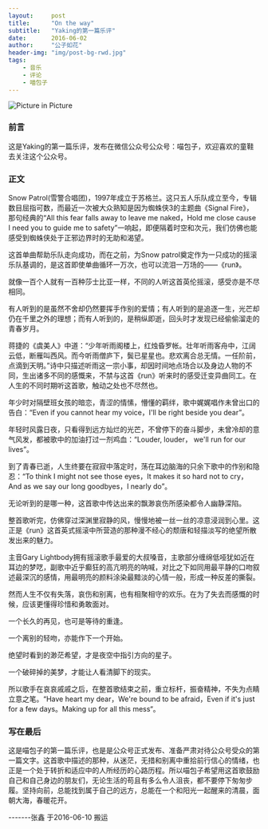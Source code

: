 ```yaml
---
layout:     post
title:      "On the way"
subtitle:   "Yaking的第一篇乐评"
date:       2016-06-02 
author:     "公子如花"
header-img: "img/post-bg-rwd.jpg"
tags:
    - 音乐
    - 评论
    - 喵包子
---
```

![Picture in Picture](https://github.com/zx08uestc/zx08uestc.github.io/blob/master/img/posts_ontheway.jpg)

### 前言

这是Yaking的第一篇乐评，发布在微信公众号公众号：喵包子，欢迎喜欢的童鞋去关注这个公众号。


### 正文 

 Snow Patrol(雪警合唱团)，1997年成立于苏格兰。这只五人乐队成立至今，专辑数目屈指可数，而最近一次被大众熟知是因为蜘蛛侠3的主题曲《Signal Fire》，那句经典的“All this fear falls away to leave me naked，Hold me close cause I need you to guide me to safety”一响起，即便隔着时空和次元，我们仿佛也能感受到蜘蛛侠处于正邪边界时的无助和渴望。

这首单曲帮助乐队走向成功，而在之前，为Snow patrol奠定作为一只成功的摇滚乐队基调的，是这首即使单曲循环一万次，也可以流泪一万场的——《run》。
  
就像一百个人就有一百种莎士比亚一样，不同的人听这首英伦摇滚，感受亦是不尽相同。

有人听到的是虽然不舍却仍然要挥手作别的爱情；有人听到的是追逐一生，光芒却仍在千里之外的理想；而有人听到的，是稍纵即逝，回头时才发现已经偷偷溜走的青春岁月。

  蒋捷的《虞美人》中道：“少年听雨阁楼上，红烛昏罗帐。壮年听雨客舟中，江阔云低，断雁叫西风。而今听雨僧庐下，鬓已星星也。悲欢离合总无情。一任阶前，点滴到天明。”诗中只描述听雨这一宗小事，却因时间地点场合以及身边人物的不同，生出诸多不同的感慨来，不禁与这首《run》听来时的感受迁变异曲同工。在人生的不同时期听这首歌，触动之处也不尽然也。

年少时对隔壁班女孩的暗恋，青涩的情愫，懵懂的羁绊，歌中娓娓唱作未曾出口的告白：“Even if you cannot hear my voice，I'll be right beside you dear”。

年轻时风露日夜，只看得到远方灿烂的光芒，不曾停下的奋斗脚步，未曾冷却的意气风发，都被歌中的加油打过一剂鸡血：“Louder, louder， we'll run for our lives”。

到了青春已逝，人生终要在寂寂中落定时，荡在耳边脑海的只余下歌中的作别和隐忍：“To think I might not see those eyes，It makes it so hard not to cry，And as we say our long goodbyes，I nearly do”。

无论听到的是哪一种，这首歌中传达出来的飘渺哀伤所感染都令人幽静深陷。

整首歌听完，仿佛穿过深渊里寂静的风，慢慢地被一丝一丝的凉意浸润到心里。这正是《run》这首英式摇滚中所营造的那种漫不经心的颓唐和轻描淡写的绝望所散发出来的魅力。

主音Gary Lightbody拥有摇滚歌手最爱的大叔嗓音，主歌部分缠绵低哑犹如近在耳边的梦呓，副歌中近乎癫狂的高亢明亮的呐喊，对比之下如同用最平静的口吻叙述最深沉的感情，用最明亮的颜料涂染最黯淡的心情一般，形成一种反差的撕裂。

 然而人生不仅有失落，哀伤和别离，也有相聚相守的欢乐。在为了失去而感慨的时候，应该更懂得珍惜和勇敢面对。

一个长久的再见，也可是等待的重逢。

一个离别的轻吻，亦能作下一个开始。

绝望时看到的渺茫希望，才是夜空中指引方向的星子。

一个破碎掉的美梦，才能让人看清脚下的现实。

所以歌手在哀哀戚戚之后，在整首歌结束之前，重立标杆，振奋精神，不失为点睛立意之笔。“Have heart my dear，We're bound to be afraid，Even if it's just for a few days。Making up for all this mess“。



### 写在最后

这是喵包子的第一篇乐评，也是是公众号正式发布、准备严肃对待公众号受众的第一篇文字。这首歌中描述的那种，从迷茫，无措和别离中重拾前行信心的情绪，也正是一个处于转折和适应中的人所经历的心路历程。所以喵包子希望用这首歌鼓励自己和自己身边的朋友们，无论生活的苟且有多么令人沮丧，都不要停下匆匆步履。坚持向前，总能找到属于自己的远方，总能在一个和阳光一起醒来的清晨，面朝大海，春暖花开。


 -------张鑫 于2016-06-10 搬运
